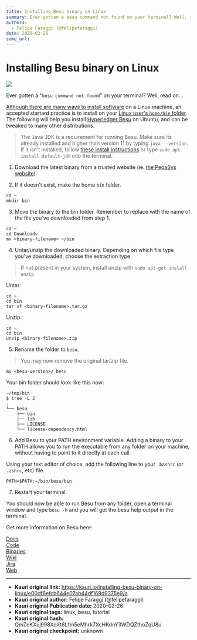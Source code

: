 ```yaml
---
title: Installing Besu binary on Linux
summary: Ever gotten a besu command not found on your terminal? Well, read on Although there are many ways to install software on a Linux machine, an accepted startard p
authors:
  - Felipe Faraggi (@felipefaraggi)
date: 2020-02-26
some_url: 
---
```


# Installing Besu binary on Linux

![](https://ipfs.infura.io/ipfs/QmTpqQxw6J2L5CiaxdGM4iK98rzwpPkKFmrc3FXv7t5gMU)


Ever gotten a "`besu command not found`" on your terminal? Well, read on...

[Although there are many ways to install software](https://askubuntu.com/questions/6897/where-to-install-programs) on a Linux machine, an accepted startard practice is to install on your [Linux user's `home/bin` folder](https://unix.stackexchange.com/questions/36871/where-should-a-local-executable-be-placed).
The following will help you install [Hyperledger Besu](http://besu.hyperledger.org/) on Ubuntu, and can be tweaked to many other distributions.

> The Java JDK is a requirement for running Besu. Make sure its already installed and higher than version 11 by typing `java --version`. If it isn't installed, follow [these install instructions](https://www.oracle.com/java/technologies/javase-downloads.html) or type `sudo apt install default-jdk` into the terminal.


1. Download the latest binary from a trusted website (ie. [the PegaSys website](https://pegasys.tech/solutions/hyperledger-besu/#downloads)).

2. If it doesn't exist, make the home `bin` folder.


```
cd ~
mkdir bin
```

3. Move the binary to the bin folder.
Remember to replace <binary-filename> with the name of the file you've downloaded from step 1.

```
cd ~
cd Downloads
mv <binary-filename> ~/bin
```

4. Untar/unzip the downloaded binary.
Depending on which file type you've downloaded, choose the extraction type.

> If not present in your system, install unzip with `sudo apt-get install unzip`.

Untar:

```
cd ~
cd bin
tar xf <binary-filename>.tar.gz
```

Unzip:

```
cd ~
cd bin
unzip <binary-filename>.zip
```

5. Rename the folder to `besu`.

> You may now remove the original tar/zip file.

```
mv <besu-version>/ besu
```


Your bin folder should look like this now:

``` 
~/tmp/bin
$ tree -L 2
.
└── besu
    ├── bin
    ├── lib
    ├── LICENSE
    └── license-dependency.html
```

6. Add Besu to your PATH environment variable.
Adding a binary to your PATH allows you to run the executable from any folder on your machine, without having to point to it directly at each call.

Using your text editor of choice, add the following line to your `.bashrc` (or `.zshrc`, etc) file.

```
PATH=$PATH:~/bin/besu/bin
```

7. Restart your terminal.

You should now be able to run Besu from any folder, open a terminal window and type `besu -h` and you will get the besu help output in the terminal.



Get more information on Besu here:

[Docs](http://besu.hyperledger.org/)  
[Code](https://github.com/hyperledger/besu)  
[Binaries](https://pegasys.tech/solutions/hyperledger-besu/#downloads)  
[Wiki](https://wiki.hyperledger.org/display/BESU/Hyperledger+Besu)  
[Jira](https://jira.hyperledger.org/projects/BESU/issues)  
[Web](https://pegasys.tech/solutions/hyperledger-besu/)  


---

- **Kauri original link:** https://kauri.io/installing-besu-binary-on-linux/e00df6efcb644e07ab44df169d9375e9/a
- **Kauri original author:** Felipe Faraggi (@felipefaraggi)
- **Kauri original Publication date:** 2020-02-26
- **Kauri original tags:** linux, besu, tutorial
- **Kauri original hash:** QmZeKXuj998XoXt8Lfm5eMhrk7XcHKdnY3WDQZthoZqU8u
- **Kauri original checkpoint:** unknown



